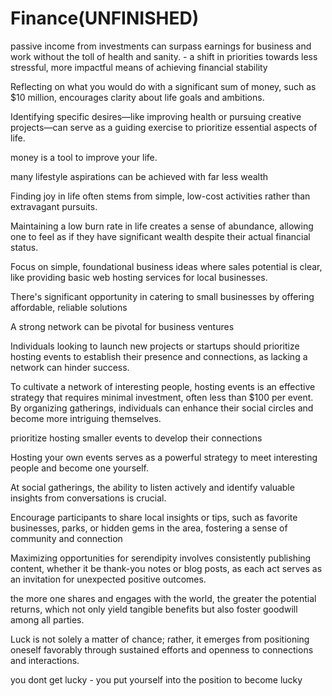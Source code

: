 # Finance(UNFINISHED)

passive income from investments can surpass earnings for business and work without the toll of health and sanity. - a shift in priorities towards less stressful, more impactful means of achieving financial stability

Reflecting on what you would do with a significant sum of money, such as $10 million, encourages clarity about life goals and ambitions.

Identifying specific desires—like improving health or pursuing creative projects—can serve as a guiding exercise to prioritize essential aspects of life.

money is a tool to improve your life.

many lifestyle aspirations can be achieved with far less wealth

Finding joy in life often stems from simple, low-cost activities rather than extravagant pursuits.

Maintaining a low burn rate in life creates a sense of abundance, allowing one to feel as if they have significant wealth despite their actual financial status.

Focus on simple, foundational business ideas where sales potential is clear, like providing basic web hosting services for local businesses.

 There's significant opportunity in catering to small businesses by offering affordable, reliable solutions

 A strong network can be pivotal for business ventures

Individuals looking to launch new projects or startups should prioritize hosting events to establish their presence and connections, as lacking a network can hinder success.

To cultivate a network of interesting people, hosting events is an effective strategy that requires minimal investment, often less than $100 per event. By organizing gatherings, individuals can enhance their social circles and become more intriguing themselves. 

prioritize hosting smaller events to develop their connections

Hosting your own events serves as a powerful strategy to meet interesting people and become one yourself. 

At social gatherings, the ability to listen actively and identify valuable insights from conversations is crucial.

Encourage participants to share local insights or tips, such as favorite businesses, parks, or hidden gems in the area, fostering a sense of community and connection

Maximizing opportunities for serendipity involves consistently publishing content, whether it be thank-you notes or blog posts, as each act serves as an invitation for unexpected positive outcomes.

 the more one shares and engages with the world, the greater the potential returns, which not only yield tangible benefits but also foster goodwill among all parties.

 Luck is not solely a matter of chance; rather, it emerges from positioning oneself favorably through sustained efforts and openness to connections and interactions.

 you dont get lucky - you put yourself into the position to become lucky
 